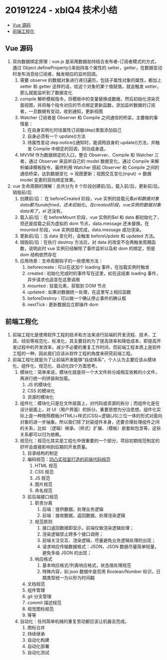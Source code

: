 # 20191224 - xblQ4 技术小结

<!-- @import "[TOC]" {cmd="toc" depthFrom=2 depthTo=3 orderedList=false} -->

<!-- code_chunk_output -->

-   [Vue 源码](#vue-源码)
-   [前端工程化](#前端工程化)

<!-- /code_chunk_output -->

## Vue 源码

1. 双向数据绑定原理：vue.js 是采用数据劫持结合发布者-订阅者模式的方式，通过 Object.defineProperty()来劫持各个属性的 setter，getter，在数据变动时发布消息给订阅者，触发相应的监听回调。
    1. 需要 observe 的数据对象进行递归遍历，包括子属性对象的属性，都加上 setter 和 getter 这样的话，给这个对象的某个值赋值，就会触发 setter，那么就能监听到了数据变化
    2. compile 解析模板指令，将模板中的变量替换成数据，然后初始化渲染页面视图，并将每个指令对应的节点绑定更新函数，添加监听数据的订阅者，一旦数据有变动，收到通知，更新视图
    3. Watcher 订阅者是 Observer 和 Compile 之间通信的桥梁，主要做的事情是：
        1. 在自身实例化时往属性订阅器(dep)里面添加自己
        2. 自身必须有一个 update()方法
        3. 待属性变动 dep.notice()通知时，能调用自身的 update()方法，并触发 Compile 中绑定的回调，则功成身退。
    4. MVVM 作为数据绑定的入口，整合 Observer、Compile 和 Watcher 三者，通过 Observer 来监听自己的 model 数据变化，通过 Compile 来解析编译模板指令，最终利用 Watcher 搭起 Observer 和 Compile 之间的通信桥梁，达到数据变化 -> 视图更新；视图交互变化(input) -> 数据 model 变更的双向绑定效果。
2. vue 生命周期的理解：总共分为 8 个阶段创建前/后，载入前/后，更新前/后，销毁前/后
    1. 创建前/后： 在 beforeCreated 阶段，vue 实例的挂载元素$el和数据对象data都为undefined，还未初始化。在created阶段，vue实例的数据对象data有了，$el 还没有。
    2. 载入前/后：在 beforeMount 阶段，vue 实例的\$el 和 data 都初始化了，但还是挂载之前为虚拟的 dom 节点，data.message 还未替换。在 mounted 阶段，vue 实例挂载完成，data.message 成功渲染。
    3. 更新前/后：当 data 变化时，会触发 beforeUpdate 和 updated 方法。
    4. 销毁前/后：在执行 destroy 方法后，对 data 的改变不会再触发周期函数，说明此时 vue 实例已经解除了事件监听以及和 dom 的绑定，但是 dom 结构依然存在
    5. 应用场景：生命周期钩子的一些使用方法：
        1. beforecreate : 可以在这加个 loading 事件，在加载实例时触发
        2. created : 初始化完成时的事件写在这里，如在这结束 loading 事件，异步请求也适宜在这里调用
        3. mounted : 挂载元素，获取到 DOM 节点
        4. updated : 如果对数据统一处理，在这里写上相应函数
        5. beforeDestroy : 可以做一个确认停止事件的确认框
        6. nextTick : 更新数据后立即操作 dom

## 前端工程化

1. 前端工程化是使用软件工程的技术和方法来进行前端的开发流程、技术、工具、经验等规范化、标准化，其主要目的为了提高效率和降低成本，即提高开发过程中的开发效率，减少不必要的重复工作时间，而前端工程本质上是软件工程的一种，因此我们应该从软件工程的角度来研究前端工程。
2. 前端工程化就是为了让前端开发能够“自成体系”，个人认为主要应该从模块化、组件化、规范化、自动化四个方面思考。
    1. 模块化：简单来说，模块化就是将一个大文件拆分成相互依赖的小文件，再进行统一的拼装和加载。
        1. JS 的模块化
        2. CSS 的模块化
        3. 资源的模块化
    2. 组件化：模块化只是在文件层面上，对代码或资源的拆分；而组件化是在设计层面上，对 UI（用户界面）的拆分。重要思想为分治思想。组件化实际上是一种按照模板(HTML)+样式(CSS)+逻辑(JS)三位一体的形式对面向对象的进一步抽象。所以我们除了封装组件本身，还要合理处理组件之间的关系，比如 （逻辑）继承、（样式）扩展、（模板）嵌套和包含等，这些关系都可以归为依赖。
    3. 规范化：规范化其实是工程化中很重要的一个部分，项目初期规范制定的好坏会直接影响到后期的开发质量。
        1. 目录结构的制定
        2. 编码规范：[凹凸实验室打造的前端代码规范](https://guide.aotu.io/docs/index.html)
            1. HTML 规范
            2. CSS 规范
            3. JS 规范
            4. 图片规范
            5. 命名规范
        3. 前后端接口规范
            1. 职责分离
                1. 后端：提供数据，处理业务逻辑
                2. 前端：接收数据，返回数据，处理渲染逻辑
            2. 规范原则
                1. 接口返回数据即显示，前端仅做渲染逻辑处理；
                2. 渲染逻辑禁止跨多个接口调用；
                3. 前端关注交互、渲染逻辑，尽量避免业务逻辑处理的出现；
                4. 请求响应传输数据格式：JSON，JSON 数据尽量简单轻量，避免多级 JSON 的出现；
            3. 响应格式
                1. 基本响应格式/列表响应格式，状态值处理规范
                2. 特殊内容，如 json 数据中是否用 Boolean/Number 标识，日期类型统一为以秒为时间戳
        4. 文档规范
        5. 组件管理
        6. git 分支管理
        7. commit 描述规范
        8. 视觉图标规范
        9. 等等
    4. 自动化：任何简单机械的重复劳动都应该让机器去完成。
        1. 图标合并
        2. 持续继承
        3. 自动化构建
        4. 自动化部署
        5. 自动化测试
